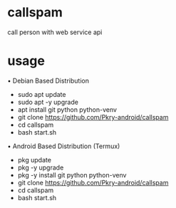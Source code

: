 # callspam

call person with web service api

# usage


• Debian Based Distribution

- sudo apt update
- sudo apt -y upgrade
- apt install git python python-venv
- git clone https://github.com/Pkry-android/callspam
- cd callspam
- bash start.sh

• Android Based Distribution (Termux)

- pkg update 
- pkg -y upgrade
- pkg -y install git python python-venv
- git clone https://github.com/Pkry-android/callspam
- cd callspam
- bash start.sh